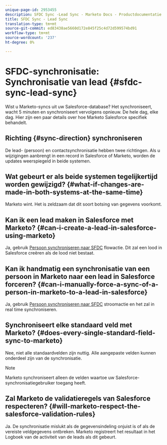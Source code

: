 ```yaml
---
unique-page-id: 2953455
description: SFDC Sync -Lead Sync - Marketo Docs - Productdocumentatie
title: SFDC Sync - Lead Sync
translation-type: tm+mt
source-git-commit: ed83438ae5660d172e845f25c4d72d599574bd91
workflow-type: tm+mt
source-wordcount: '237'
ht-degree: 0%

---
```



# SFDC-synchronisatie: Synchronisatie van lead {#sfdc-sync-lead-sync}

Wist u Marketo-syncs uit uw Salesforce-database? Het synchroniseert, wacht 5 minuten en synchroniseert vervolgens opnieuw. De hele dag, elke dag. Hier zijn een paar details over hoe Marketo Salesforce specifiek behandelt.

## Richting {#sync-direction} synchroniseren

De lead- (persoon) en contactsynchronisatie hebben twee richtingen. Als u wijzigingen aanbrengt in een record in Salesforce of Marketo, worden de updates weerspiegeld in beide systemen.

## Wat gebeurt er als beide systemen tegelijkertijd worden gewijzigd? {#what-if-changes-are-made-in-both-systems-at-the-same-time}

Marketo wint. Het is zeldzaam dat dit soort botsing van gegevens voorkomt.

## Kan ik een lead maken in Salesforce met Marketo? {#can-i-create-a-lead-in-salesforce-using-marketo}

Ja, gebruik [Persoon synchroniseren naar SFDC](/help/marketo/product-docs/core-marketo-concepts/smart-campaigns/salesforce-flow-actions/sync-person-to-sfdc.md) flowactie. Dit zal een lood in Salesforce creëren als de lood niet bestaat.

## Kan ik handmatig een synchronisatie van een persoon in Marketo naar een lead in Salesforce forceren? {#can-i-manually-force-a-sync-of-a-person-in-marketo-to-a-lead-in-salesforce}

Ja, gebruik [Persoon synchroniseren naar SFDC](/help/marketo/product-docs/core-marketo-concepts/smart-campaigns/salesforce-flow-actions/sync-person-to-sfdc.md) stroomactie en het zal in real time synchroniseren.

## Synchroniseert elke standaard veld met Marketo? {#does-every-single-standard-field-sync-to-marketo}

Nee, niet alle standaardvelden zijn nuttig. Alle aangepaste velden kunnen onderdeel zijn van de synchronisatie.

>[!NOTE]
>
>Marketo synchroniseert alleen de velden waartoe uw Salesforce-synchronisatiegebruiker toegang heeft.

## Zal Marketo de validatieregels van Salesforce respecteren? {#will-marketo-respect-the-salesforce-validation-rules}

Ja. De synchronisatie mislukt als de gegevensindeling onjuist is of als de vereiste veldgegevens ontbreken. Marketo registreert het resultaat in het Logboek van de activiteit van de leads als dit gebeurt.

